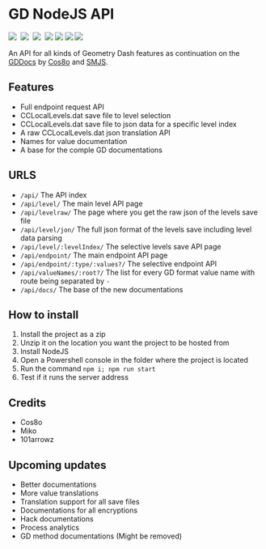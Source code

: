# GD NodeJS API

[![](https://img.shields.io/badge/License-MIT-yellow.svg)](https://opensource.org/licenses/MIT)‌‌ ‌
[![](https://img.shields.io/badge/Version-0.2.0-brightgreen.svg)](https://github.com/SMJSGaming/GD-NodeJS-API/blob/master/package.json#L3) ‌
![](https://img.shields.io/badge/Progress-20%25-blue.svg) ‌
[![](https://img.shields.io/badge/NPM_Version-6.13.6-e21515.svg?logo=NPM)](https://www.npmjs.com/)‌‌ ‌
[![](https://img.shields.io/badge/Node_Version-13.7.0-026E00.svg?logo=Node.js)](https://nodejs.org/en/)‌‌ ‌
[![](https://img.shields.io/badge/Donations-Paypal-1546A0.svg?logo=PayPal)](https://www.paypal.me/smjsgaming)‌‌ ‌
[![](https://img.shields.io/badge/Discord-Support-7289DA.svg?logo=Discord)](https://discord.gg/RRgWMyt)‌‌ ‌

An API for all kinds of Geometry Dash features as continuation on the [GDDocs](https://github.com/SMJSGaming/GDDocs) by [Cos8o](https://github.com/Cos8o) and [SMJS](https://github.com/SMJSGaming).


## Features

* Full endpoint request API
* CCLocalLevels.dat save file to level selection
* CCLocalLevels.dat save file to json data for a specific level index
* A raw CCLocalLevels.dat json translation API
* Names for value documentation
* A base for the comple GD documentations


## URLS

* `/api/` The API index
* `/api/level/` The main level API page
* `/api/levelraw/` The page where you get the raw json of the levels save file
* `/api/level/jon/` The full json format of the levels save including level data parsing
* `/api/level/:levelIndex/` The selective levels save API page
* `/api/endpoint/` The main endpoint API page
* `/api/endpoint/:type/:values?/` The selective endpoint API
* `/api/valueNames/:root?/` The list for every GD format value name with route being separated by `-`
* `/api/docs/` The base of the new documentations


## How to install

1. Install the project as a zip
2. Unzip it on the location you want the project to be hosted from
3. Install NodeJS
4. Open a Powershell console in the folder where the project is located
5. Run the command `npm i; npm run start`
6. Test if it runs the server address


## Credits

* Cos8o
* Miko
* 101arrowz


## Upcoming updates

* Better documentations
* More value translations
* Translation support for all save files
* Documentations for all encryptions
* Hack documentations
* Process analytics
* GD method documentations (Might be removed)